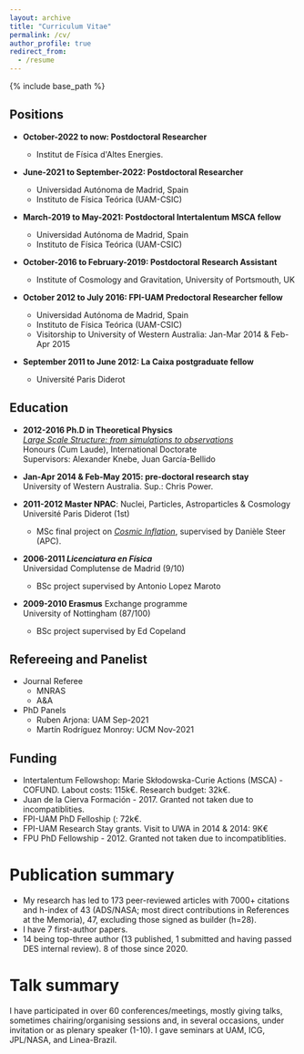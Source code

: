```yaml
---
layout: archive
title: "Curriculum Vitae"
permalink: /cv/
author_profile: true
redirect_from:
  - /resume
---
```


{% include base_path %}


Positions 
----
* **October-2022 to now: Postdoctoral Researcher**
  * Institut de Física d'Altes Energies.

* **June-2021 to September-2022: Postdoctoral Researcher**
  * Universidad Autónoma de Madrid, Spain
  * Instituto de Física Teórica (UAM-CSIC)

* **March-2019 to May-2021: Postdoctoral Intertalentum MSCA fellow**
  * Universidad Autónoma de Madrid, Spain
  * Instituto de Física Teórica (UAM-CSIC)
  
* **October-2016 to February-2019: Postdoctoral Research Assistant**
  * Institute of Cosmology and Gravitation, University of Portsmouth, UK

* **October 2012 to July 2016: FPI-UAM Predoctoral Researcher fellow**
  * Universidad Autónoma de Madrid, Spain  
  * Instituto de Física Teórica (UAM-CSIC)
  * Visitorship to University of Western Australia: Jan-Mar 2014 & Feb-Apr 2015

* **September 2011 to June 2012: La Caixa postgraduate fellow**
  * Université Paris Diderot

Education
-----
* **2012-2016 Ph.D in Theoretical Physics** <br>
[<i> Large Scale Structure: from simulations to observations</i>](https://repositorio.uam.es/handle/10486/674730) <br>
Honours (Cum Laude), International Doctorate <br>
Supervisors: Alexander Knebe, Juan García-Bellido

* **Jan-Apr 2014 & Feb-May 2015: pre-doctoral research stay** <br>
University of Western Australia. Sup.: Chris Power.

* **2011-2012 Master NPAC**: Nuclei, Particles, Astroparticles & Cosmology <br>
Université Paris Diderot (1st)
  * MSc final project on [<i> Cosmic Inflation</i>](https://ui.adsabs.harvard.edu/abs/2014JCAP...08..032A/abstract), supervised by Danièle Steer (APC). 

* **2006-2011 <i> Licenciatura en Física</i>** <br>
Universidad Complutense de Madrid (9/10)
  * BSc project supervised by Antonio Lopez Maroto

* **2009-2010 Erasmus** Exchange programme <br>
University of Nottingham (87/100)
  * BSc project supervised by Ed Copeland
  


Refereeing and Panelist
-----
* Journal Referee
  * MNRAS
  * A&A
* PhD Panels
  * Ruben Arjona: UAM Sep-2021
  * Martín Rodríguez Monroy: UCM Nov-2021 

  
Funding
-----
* Intertalentum Fellowshop: Marie Skłodowska-Curie Actions (MSCA) - COFUND. Labout costs: 115k€. Research budget: 32k€.  
* Juan de la Cierva Formación - 2017. Granted not taken due to incompatiblities. 
* FPI-UAM PhD Felloship (: 72k€. 
* FPI-UAM Research Stay grants. Visit to UWA in 2014 & 2014: 9K€
* FPU PhD Fellowship - 2012. Granted not taken due to incompatiblities. 



Publication summary
======
  * My research has led to 173 peer-reviewed articles with 7000+ citations and h-index of 43 (ADS/NASA; most direct contributions in References at the Memoria), 47, excluding those signed as builder (h=28). 
  * I have 7 first-author papers. 
  * 14 being top-three author (13 published, 1 submitted and having passed DES internal review). 8 of those since 2020.

  
Talk summary
======
 
 I have participated in over 60 conferences/meetings, mostly giving talks, sometimes chairing/organising sessions and, in several occasions, under invitation or as plenary speaker (1-10). I gave seminars at UAM, ICG, JPL/NASA, and Linea-Brazil.


